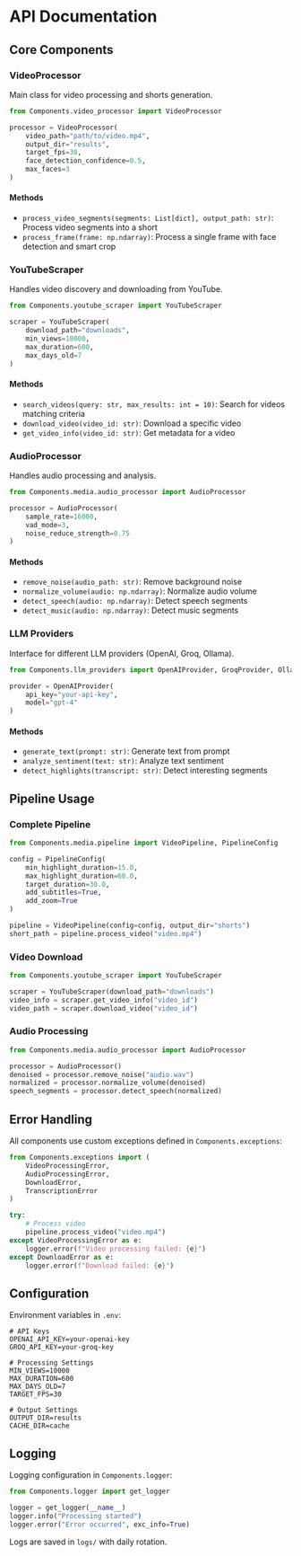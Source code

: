 # API Documentation

## Core Components

### VideoProcessor

Main class for video processing and shorts generation.

```python
from Components.video_processor import VideoProcessor

processor = VideoProcessor(
    video_path="path/to/video.mp4",
    output_dir="results",
    target_fps=30,
    face_detection_confidence=0.5,
    max_faces=3
)
```

#### Methods
- `process_video_segments(segments: List[dict], output_path: str)`: Process video segments into a short
- `process_frame(frame: np.ndarray)`: Process a single frame with face detection and smart crop

### YouTubeScraper

Handles video discovery and downloading from YouTube.

```python
from Components.youtube_scraper import YouTubeScraper

scraper = YouTubeScraper(
    download_path="downloads",
    min_views=10000,
    max_duration=600,
    max_days_old=7
)
```

#### Methods
- `search_videos(query: str, max_results: int = 10)`: Search for videos matching criteria
- `download_video(video_id: str)`: Download a specific video
- `get_video_info(video_id: str)`: Get metadata for a video

### AudioProcessor

Handles audio processing and analysis.

```python
from Components.media.audio_processor import AudioProcessor

processor = AudioProcessor(
    sample_rate=16000,
    vad_mode=3,
    noise_reduce_strength=0.75
)
```

#### Methods
- `remove_noise(audio_path: str)`: Remove background noise
- `normalize_volume(audio: np.ndarray)`: Normalize audio volume
- `detect_speech(audio: np.ndarray)`: Detect speech segments
- `detect_music(audio: np.ndarray)`: Detect music segments

### LLM Providers

Interface for different LLM providers (OpenAI, Groq, Ollama).

```python
from Components.llm_providers import OpenAIProvider, GroqProvider, OllamaProvider

provider = OpenAIProvider(
    api_key="your-api-key",
    model="gpt-4"
)
```

#### Methods
- `generate_text(prompt: str)`: Generate text from prompt
- `analyze_sentiment(text: str)`: Analyze text sentiment
- `detect_highlights(transcript: str)`: Detect interesting segments

## Pipeline Usage

### Complete Pipeline

```python
from Components.media.pipeline import VideoPipeline, PipelineConfig

config = PipelineConfig(
    min_highlight_duration=15.0,
    max_highlight_duration=60.0,
    target_duration=30.0,
    add_subtitles=True,
    add_zoom=True
)

pipeline = VideoPipeline(config=config, output_dir="shorts")
short_path = pipeline.process_video("video.mp4")
```

### Video Download

```python
from Components.youtube_scraper import YouTubeScraper

scraper = YouTubeScraper(download_path="downloads")
video_info = scraper.get_video_info("video_id")
video_path = scraper.download_video("video_id")
```

### Audio Processing

```python
from Components.media.audio_processor import AudioProcessor

processor = AudioProcessor()
denoised = processor.remove_noise("audio.wav")
normalized = processor.normalize_volume(denoised)
speech_segments = processor.detect_speech(normalized)
```

## Error Handling

All components use custom exceptions defined in `Components.exceptions`:

```python
from Components.exceptions import (
    VideoProcessingError,
    AudioProcessingError,
    DownloadError,
    TranscriptionError
)

try:
    # Process video
    pipeline.process_video("video.mp4")
except VideoProcessingError as e:
    logger.error(f"Video processing failed: {e}")
except DownloadError as e:
    logger.error(f"Download failed: {e}")
```

## Configuration

Environment variables in `.env`:

```env
# API Keys
OPENAI_API_KEY=your-openai-key
GROQ_API_KEY=your-groq-key

# Processing Settings
MIN_VIEWS=10000
MAX_DURATION=600
MAX_DAYS_OLD=7
TARGET_FPS=30

# Output Settings
OUTPUT_DIR=results
CACHE_DIR=cache
```

## Logging

Logging configuration in `Components.logger`:

```python
from Components.logger import get_logger

logger = get_logger(__name__)
logger.info("Processing started")
logger.error("Error occurred", exc_info=True)
```

Logs are saved in `logs/` with daily rotation.
